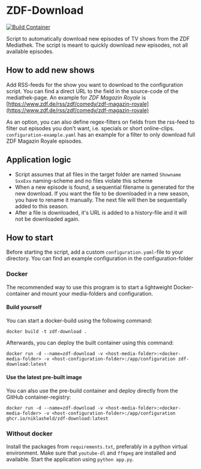 
<h1 style="text-alignment: center">ZDF-Download</h1>

[![Build Container](https://github.com/niklasheld/zdf-download/actions/workflows/build-container.yaml/badge.svg)](https://github.com/niklasheld/zdf-download/actions/workflows/build-container.yaml)

Script to automatically download new episodes of TV shows from the ZDF Mediathek. The script is meant to quickly download *new* episodes, not all available episodes.

## How to add new shows

Add RSS-feeds for the show you want to download to the configuration script. You can find a direct URL to the field in the source-code of the mediathek-page. An example for *ZDF Magazin Royale* is [https://www.zdf.de/rss/zdf/comedy/zdf-magazin-royale](https://www.zdf.de/rss/zdf/comedy/zdf-magazin-royale)  

As an option, you can also define regex-filters on fields from the rss-feed to filter out episodes you don't want, i.e. specials or short online-clips. `configuration-example.yaml` has an example for a filter to only download full ZDF Magazin Royale episodes.

## Application logic

- Script assumes that all files in the target folder are named `Showname SxxExx` naming-scheme and no files violate this scheme
- When a new episode is found, a sequential filename is generated for the new download. If you want the file to be downloaded in a new season, you have to rename it manually. The next file will then be sequentially added to this season.
- After a file is downloaded, it's URL is added to a history-file and it will not be downloaded again.


## How to start

Before starting the script, add a custom `configuration.yaml`-file to your directory. You can find an example configuration in the configuration-folder

### Docker

The recommended way to use this program is to start a lightweight Docker-container and mount your media-folders and configuration.

#### Build yourself

You can start a docker-build using the following command:

``docker build -t zdf-download .``

Afterwards, you can deploy the built container using this command:

``docker run -d --name=zdf-download -v <host-media-folder>:<docker-media-folder> -v <host-configuration-folder>:/app/configuration zdf-download:latest``

#### Use the latest pre-built image

You can also use the pre-build container and deploy directly from the GitHub container-registry:

``docker run -d --name=zdf-download -v <host-media-folder>:<docker-media-folder> -v <host-configuration-folder>:/app/configuration ghcr.io/niklasheld/zdf-download:latest``

### Without docker

Install the packages from `requirements.txt`, preferably in a python virtual environment. Make sure that `youtube-dl` and `ffmpeg` are installed and available. Start the application using `python app.py`.